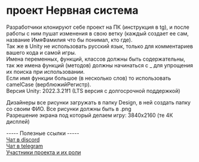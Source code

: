 # проект Нервная система  

Разработчики клонируют себе проект на ПК (инструкция в tg), и после работы с ним пушат изменения в свою ветку (каждый создает ее сам, название ИмяФамилия что бы понимал, кто где).  
Так же в Unity не использовать русский язык, только для комментариев вашего кода и самой игры.  
Имена переменных, функций, классов должны быть содержательны, так же имена функций (методов) должны начинаться с _ для упрощения их поиска при использовании.  
Если имя функции большое (в несколько слов) то использовать camelCase (верблюжийРегистр).  
Версия Unity: 2022.3.21f1 (LTS версия с долгосрочной поддержкой)  
  
Дизайнеры все рисунки загружать в папку Design, в ней создать папку со своим ФИО. Все рисунки должны быть в .png  
Разрешение экрана под который делаем игру: 3840x2160 (те 4К дисплей)  
  
----- Полезные ссылки -----  
[Чат в discord](https://discord.com/invite/3XCwJPjD)  
[Чат в telegram](https://t.me/+EmSo0iK23FU2YTBi)  
[Участники проекта и их роли](https://docs.google.com/spreadsheets/d/1vjUI_N9NjmuKyYHchJUKC-a4hwf_O0s6_-BFMEB--6U/edit?usp=sharing)
